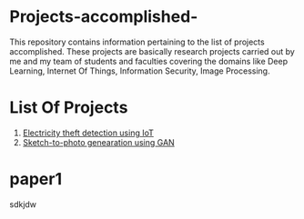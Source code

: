 # Projects-accomplished-
This repository contains information pertaining to the list of projects accomplished. These projects are basically research projects carried out by me and my team of students and faculties covering the domains like Deep Learning, Internet Of Things, Information Security, Image Processing.


# List Of Projects 
1. [Electricity theft detection using IoT]()
2. [Sketch-to-photo genearation using GAN](#paper2)

# paper1
sdkjdw
